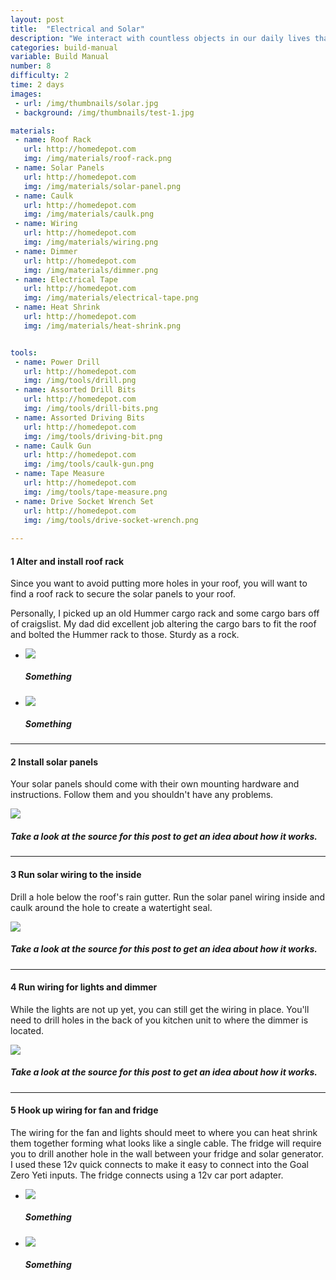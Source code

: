 ```yaml
---
layout: post
title:  "Electrical and Solar"
description: "We interact with countless objects in our daily lives that require electricity. The lights and appliances in your camper are no exception."
categories: build-manual
variable: Build Manual
number: 8
difficulty: 2
time: 2 days
images:
 - url: /img/thumbnails/solar.jpg
 - background: /img/thumbnails/test-1.jpg

materials:
 - name: Roof Rack
   url: http://homedepot.com
   img: /img/materials/roof-rack.png
 - name: Solar Panels
   url: http://homedepot.com
   img: /img/materials/solar-panel.png
 - name: Caulk
   url: http://homedepot.com
   img: /img/materials/caulk.png
 - name: Wiring
   url: http://homedepot.com
   img: /img/materials/wiring.png
 - name: Dimmer
   url: http://homedepot.com
   img: /img/materials/dimmer.png
 - name: Electrical Tape
   url: http://homedepot.com
   img: /img/materials/electrical-tape.png
 - name: Heat Shrink
   url: http://homedepot.com
   img: /img/materials/heat-shrink.png


tools:
 - name: Power Drill
   url: http://homedepot.com
   img: /img/tools/drill.png
 - name: Assorted Drill Bits
   url: http://homedepot.com
   img: /img/tools/drill-bits.png
 - name: Assorted Driving Bits
   url: http://homedepot.com
   img: /img/tools/driving-bit.png
 - name: Caulk Gun
   url: http://homedepot.com
   img: /img/tools/caulk-gun.png
 - name: Tape Measure
   url: http://homedepot.com
   img: /img/tools/tape-measure.png
 - name: Drive Socket Wrench Set
   url: http://homedepot.com
   img: /img/tools/drive-socket-wrench.png
 
---
```

#### <span class="number"><span>1</span></span> Alter and install roof rack

Since you want to avoid putting more holes in your roof, you will want to find a roof rack to secure the solar panels to your roof.

Personally, I picked up an old Hummer cargo rack and some cargo bars off of craigslist. My dad did excellent job altering the cargo bars to fit the roof and bolted the Hummer rack to those. Sturdy as a rock.

<div class="flexslider article-slider">
<ul class="slides">
  <li>
    <img src="../img/post-images/solar-rack1.jpg" /><h5>Something</h5>
  </li>
   <li>
    <img src="../img/post-images/solar-rack2.jpg" /><h5>Something</h5>
  </li>

</ul>
</div>

<hr />

#### <span class="number"><span>2</span></span> Install solar panels

Your solar panels should come with their own mounting hardware and instructions. Follow them and you shouldn't have any problems.

<img src="../img/post-images/solar-install.jpg" />

##### Take a look at the source for this post to get an idea about how it works.

<hr />

#### <span class="number"><span>3</span></span> Run solar wiring to the inside

Drill a hole below the roof's rain gutter. Run the solar panel wiring inside and caulk around the hole to create a watertight seal.

<img src="../img/post-images/solar-inside.jpg" />

##### Take a look at the source for this post to get an idea about how it works.

<hr />

#### <span class="number"><span>4</span></span> Run wiring for lights and dimmer

While the lights are not up yet, you can still get the wiring in place. You'll need to drill holes in the back of you kitchen unit to where the dimmer is located.

<img src="../img/post-images/solar-dimmer.jpg" />

##### Take a look at the source for this post to get an idea about how it works.

<hr />

#### <span class="number"><span>5</span></span> Hook up wiring for fan and fridge

The wiring for the fan and lights should meet to where you can heat shrink them together forming what looks like a single cable. The fridge will require you to drill another hole in the wall between your fridge and solar generator. I used these 12v quick connects to make it easy to connect into the Goal Zero Yeti inputs. The fridge connects using a 12v car port adapter.

<div class="flexslider article-slider">
<ul class="slides">
  <li>
    <img src="../img/post-images/solar-wiring.jpg" /><h5>Something</h5>
  </li>
   <li>
    <img src="../img/post-images/solar-wiring2.jpg" /><h5>Something</h5>
  </li>

</ul>
</div>

